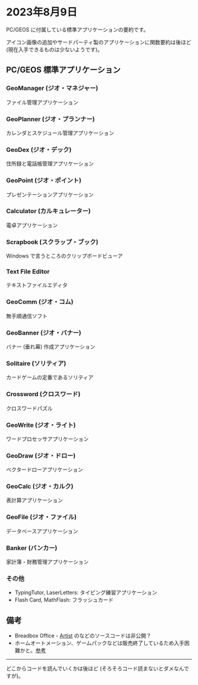 # 2023年8月9日
PC/GEOS に付属している標準アプリケーションの要約です。

アイコン画像の追加やサードパーティ製のアプリケーションに関数要約は後ほど (現在入手できるものは少ないようです)。

## PC/GEOS 標準アプリケーション

### GeoManager (ジオ・マネジャー)
ファイル管理アプリケーション

### GeoPlanner (ジオ・プランナー)
カレンダとスケジュール管理アプリケーション

### GeoDex (ジオ・デック)
住所録と電話帳管理アプリケーション

### GeoPoint (ジオ・ポイント)
プレゼンテーションアプリケーション

### Calculator (カルキュレーター)
電卓アプリケーション

### Scrapbook (スクラップ・ブック)
Windows で言うところのクリップボードビューア

### Text File Editor
テキストファイルエディタ

### GeoComm (ジオ・コム)
無手順通信ソフト

### GeoBanner (ジオ・バナー)
バナー (垂れ幕) 作成アプリケーション

### Solitaire (ソリティア)
カードゲームの定番であるソリティア

### Crossword (クロスワード)
クロスワードパズル

### GeoWrite (ジオ・ライト)
ワードプロセッサアプリケーション

### GeoDraw (ジオ・ドロー)
ベクタードローアプリケーション

### GeoCalc (ジオ・カルク)
表計算アプリケーション

### GeoFile (ジオ・ファイル)
データベースアプリケーション

### Banker (バンカー)
家計簿・財務管理アプリケーション

###

### その他
* TypingTutor, LaserLetters: タイピング練習アプリケーション
* Flash Card, MathFlash: フラッシュカード

## 備考

* Breadbox Office - [Artist](https://web.archive.org/web/20061110063308/http://www.breadbox.com/ensemble/geosdetails.asp?id=10&category=Breadbox%20Office) のなどのソースコードは非公開？
* ホームオートメーション、ゲームパックなどは販売終了しているため入手困難かと。[参考](https://web.archive.org/web/20080415230808/http://www.breadbox.com/desklist.asp)

---
どこからコードを読んでいくかは後ほど (そろそろコード読まないとダメなんですが)。

